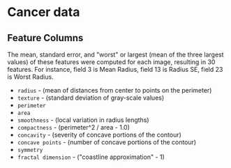 # Cancer data

## Feature Columns

The mean, standard error, and "worst" or largest (mean of the three
largest values) of these features were computed for each image,
resulting in 30 features.  For instance, field 3 is Mean Radius, field
13 is Radius SE, field 23 is Worst Radius.

- `radius` - (mean of distances from center to points on the perimeter)
- `texture` - (standard deviation of gray-scale values)
- `perimeter`
- `area`
- `smoothness` - (local variation in radius lengths)
- `compactness` - (perimeter^2 / area - 1.0)
- `concavity` - (severity of concave portions of the contour)
- `concave points` - (number of concave portions of the contour)
- `symmetry`
- `fractal dimension` - ("coastline approximation" - 1)
